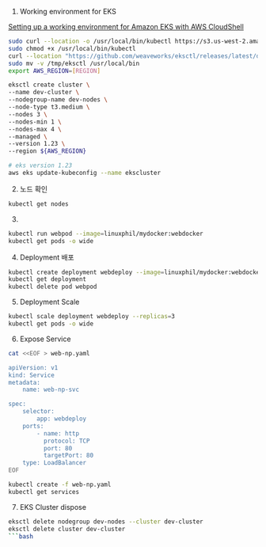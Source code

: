 1. Working environment for EKS

[Setting up a working environment for Amazon EKS with AWS CloudShell](https://hayao-k.dev/setting-up-a-working-environment-for-amazon-eks-with-aws-cloudshell)

```bash
sudo curl --location -o /usr/local/bin/kubectl https://s3.us-west-2.amazonaws.com/amazon-eks/1.23.7/2022-06-29/bin/linux/amd64/kubectl
sudo chmod +x /usr/local/bin/kubectl
curl --location "https://github.com/weaveworks/eksctl/releases/latest/download/eksctl_$(uname -s)_amd64.tar.gz" | tar xz -C /tmp
sudo mv -v /tmp/eksctl /usr/local/bin
export AWS_REGION=[REGION]

eksctl create cluster \
--name dev-cluster \
--nodegroup-name dev-nodes \
--node-type t3.medium \
--nodes 3 \
--nodes-min 1 \
--nodes-max 4 \
--managed \
--version 1.23 \
--region ${AWS_REGION}

```

```bash
# eks version 1.23
aws eks update-kubeconfig --name ekscluster
```

2. 노드 확인

```bash
kubectl get nodes
```

3.

```bash
kubectl run webpod --image=linuxphil/mydocker:webdocker
kubectl get pods -o wide
```

4. Deployment 배포

```bash
kubectl create deployment webdeploy --image=linuxphil/mydocker:webdocker
kubectl get deployment
kubectl delete pod webpod
```

5. Deployment Scale

```bash
kubectl scale deployment webdeploy --replicas=3
kubectl get pods -o wide
```

6. Expose Service

```bash
cat <<EOF > web-np.yaml

apiVersion: v1
kind: Service
metadata:
    name: web-np-svc

spec:
    selector:
        app: webdeploy
    ports:
        - name: http
          protocol: TCP
          port: 80
          targetPort: 80
    type: LoadBalancer
EOF
```

```bash
kubectl create -f web-np.yaml
kubectl get services
```

7. EKS Cluster dispose

````bash
eksctl delete nodegroup dev-nodes --cluster dev-cluster
eksctl delete cluster dev-cluster
```bash
````
